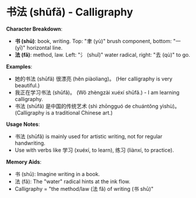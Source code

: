 # **书法 (shūfǎ) - Calligraphy**

**Character Breakdown**:  
- **书 (shū)**: book, writing. Top: "聿 (yù)" brush component, bottom: "一 (yī)" horizontal line.  
- **法 (fǎ)**: method, law. Left: "氵 (shuǐ)" water radical, right: "去 (qù)" to go.

**Examples**:  
- 她的书法 (shūfǎ) 很漂亮 (hěn piàoliang)。 (Her calligraphy is very beautiful.)  
- 我正在学习书法 (shūfǎ)。 (Wǒ zhèngzài xuéxí shūfǎ.) - I am learning calligraphy.  
- 书法 (shūfǎ) 是中国的传统艺术 (shì zhōngguó de chuántǒng yìshù)。 (Calligraphy is a traditional Chinese art.)

**Usage Notes**:  
- 书法 (shūfǎ) is mainly used for artistic writing, not for regular handwriting.  
- Use with verbs like 学习 (xuéxí, to learn), 练习 (liànxí, to practice).

**Memory Aids**:  
- 书 (shū): Imagine writing in a book.  
- 法 (fǎ): The "water" radical hints at the ink flow.  
- Calligraphy = "the method/law (法 fǎ) of writing (书 shū)"